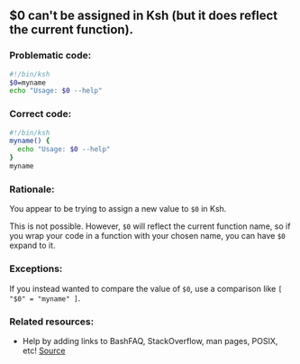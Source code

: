## $0 can't be assigned in Ksh (but it does reflect the current function).

### Problematic code:

```sh
#!/bin/ksh
$0=myname
echo "Usage: $0 --help"
```

### Correct code:

```sh
#!/bin/ksh
myname() {
  echo "Usage: $0 --help"
}
myname
```
### Rationale:

You appear to be trying to assign a new value to `$0` in Ksh.

This is not possible. However, `$0` will reflect the current function name, so if you wrap your code in a function with your chosen name, you can have `$0` expand to it.

### Exceptions:

If you instead wanted to compare the value of `$0`, use a comparison like `[ "$0" = "myname" ]`.

### Related resources:

* Help by adding links to BashFAQ, StackOverflow, man pages, POSIX, etc!
[Source](https://github.com/koalaman/shellcheck/wiki/SC2278)

